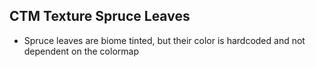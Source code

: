 ## CTM Texture Spruce Leaves
- Spruce leaves are biome tinted, but their color is hardcoded and not dependent on the colormap